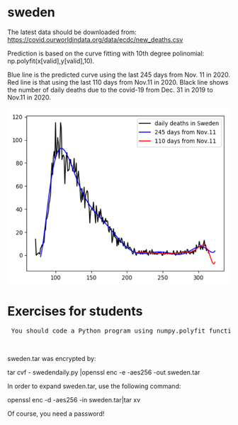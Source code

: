 # sweden

The latest data should be downloaded from:
 https://covid.ourworldindata.org/data/ecdc/new_deaths.csv
 
 Prediction is based on the curve fitting with 10th degree polinomial: np.polyfit(x[valid],y[valid],10).
 
 Blue line is the predicted curve using the last 245 days from Nov. 11 in 2020. Red line is that using the last 110 days from Nov.11 in 2020. Black line shows the number of daily deaths due to the covid-19 from Dec. 31 in 2019 to Nov.11 in 2020.
 
 <img src='sweden.png' height=400 width=600>
 
 
 # Exercises for students
 <pre>
 You should code a Python program using numpy.polyfit function as shown in the following picture.
 
 </pre>
 
 sweden.tar was encrypted by: 
 
 tar cvf - swedendaily.py |openssl enc -e -aes256 -out sweden.tar
 
 In order to expand sweden.tar, use the following command:
 
 openssl enc -d -aes256 -in sweden.tar|tar xv
 
 Of course, you need a password!
 
 
